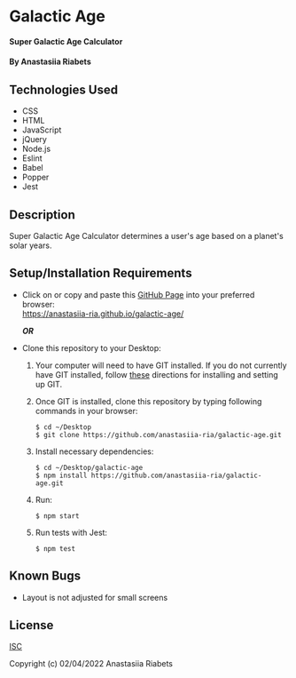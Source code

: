 # Galactic Age

#### Super Galactic Age Calculator

#### By Anastasiia Riabets

## Technologies Used

- CSS
- HTML
- JavaScript
- jQuery
- Node.js
- Eslint
- Babel
- Popper
- Jest

## Description

Super Galactic Age Calculator determines a user's age based on a planet's solar years.

## Setup/Installation Requirements

- Click on or copy and paste this [GitHub Page](https://anastasiia-ria.github.io/galactic-age/) into your preferred browser:<br>https://anastasiia-ria.github.io/galactic-age/

  **_OR_**

- Clone this repository to your Desktop:

  1. Your computer will need to have GIT installed. If you do not currently have GIT installed, follow [these](https://docs.github.com/en/get-started/quickstart/set-up-git) directions for installing and setting up GIT.
  2. Once GIT is installed, clone this repository by typing following commands in your browser:
     ```
     $ cd ~/Desktop
     $ git clone https://github.com/anastasiia-ria/galactic-age.git
     ```
  3. Install necessary dependencies:
     ```
     $ cd ~/Desktop/galactic-age
     $ npm install https://github.com/anastasiia-ria/galactic-age.git
     ```
  4. Run:

     ```
     $ npm start
     ```

  5. Run tests with Jest:

     ```
     $ npm test
     ```

## Known Bugs

- Layout is not adjusted for small screens

## License

[ISC](https://opensource.org/licenses/ISC)

Copyright (c) 02/04/2022 Anastasiia Riabets
